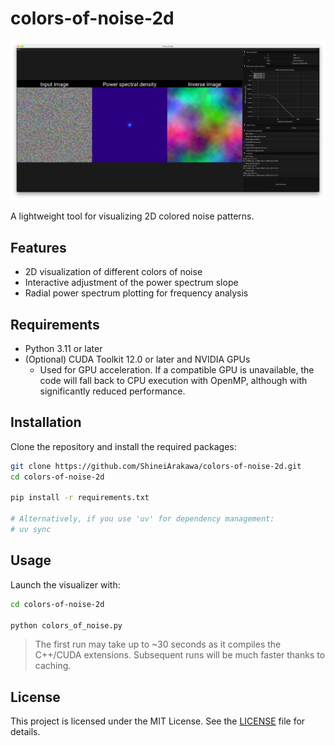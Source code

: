 # colors-of-noise-2d

![Teaser](/assets/teaser.png)

A lightweight tool for visualizing 2D colored noise patterns.

## Features

- 2D visualization of different colors of noise
- Interactive adjustment of the power spectrum slope
- Radial power spectrum plotting for frequency analysis

## Requirements

- Python 3.11 or later
- (Optional) CUDA Toolkit 12.0 or later and NVIDIA GPUs
  - Used for GPU acceleration. If a compatible GPU is unavailable, the code will fall back to CPU execution with OpenMP, although with significantly reduced performance.

## Installation

Clone the repository and install the required packages:

```bash
git clone https://github.com/ShineiArakawa/colors-of-noise-2d.git
cd colors-of-noise-2d

pip install -r requirements.txt

# Alternatively, if you use 'uv' for dependency management:
# uv sync
```

## Usage

Launch the visualizer with:

```bash
cd colors-of-noise-2d

python colors_of_noise.py
```

> The first run may take up to ~30 seconds as it compiles the C++/CUDA extensions. Subsequent runs will be much faster thanks to caching.

## License

This project is licensed under the MIT License. See the [LICENSE](/LICENSE) file for details.
